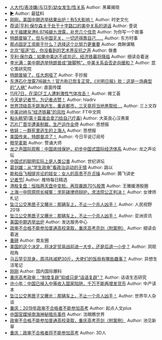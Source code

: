 - [人大代/表涉嫌/与13岁/幼女发生/性关系](http://wechatscope.jmsc.hku.hk:8000/html?fn=gh_da784ed18f69_2018-11-08_2247486426_LZSYuifVpM.y.tar.gz)
Author: 黑幕揭晓
- [▶](http://wechatscope.jmsc.hku.hk:8000/html?fn=gh_00957cd51597_2018-11-08_2247484541_tbHxnIvoYc.y.tar.gz)
Author: 最猛料
- [刚刚，美国中期选举结果出炉！有5大影响！](http://wechatscope.jmsc.hku.hk:8000/html?fn=gh_824e560f4006_2018-11-08_2247538745_nBfjHmFdzK.y.tar.gz)
Author: 时史文化
- [荐读|亨利·保尔森关于处于十字路口的美中关系的讲话](http://wechatscope.jmsc.hku.hk:8000/html?fn=gh_cfb8715ea4f8_2018-11-08_2649720910_RoGxVWK8JH.y.tar.gz)
Author: 壹说
- [关于福建泉港6.97吨碳九泄露，补充几个信息](http://wechatscope.jmsc.hku.hk:8000/html?fn=gh_4c87bae15e04_2018-11-08_2457480327_aR7ZXSWABb.y.tar.gz)
Author: 为你写一个故事
- [特朗普输了，但与中国无关，一切还得靠自己……](http://wechatscope.jmsc.hku.hk:8000/html?fn=gh_89eda7c5881b_2018-11-08_2658902002_SDsNBpZgGX.y.tar.gz)
Author: 东方时事
- [那点固定工资能干什么？选择这个比努力更重要](http://wechatscope.jmsc.hku.hk:8000/html?fn=gh_9126b64dcd97_2018-11-08_2247492594_rZle9sIvm8.y.tar.gz)
Author: 商鞅谋略
- [北京“驱逐”后，你没看到的艺术界反抗之声](http://wechatscope.jmsc.hku.hk:8000/html?fn=gh_965149974efc_2018-11-08_2649901747_C8ue370GkB.y.tar.gz)
Author: 做書
- [亨利·保尔森：如果中美达不成共识，经济铁幕将降临](http://wechatscope.jmsc.hku.hk:8000/html?fn=gh_387a1516e57d_2018-11-08_2247485664_4KLcR3ev6m.y.tar.gz)
Author: 细读会着迷
- [李光满：美中期选举特朗普成“跛脚鸭”，中美关系会否走向缓和？](http://wechatscope.jmsc.hku.hk:8000/html?fn=gh_46a6fab64569_2018-11-08_2652194938_kIF1PLOMmD.y.tar.gz)
Author: 昆仑策研究院
- [特朗普输了，任大炮哑了](http://wechatscope.jmsc.hku.hk:8000/html?fn=gh_fc4301995ac0_2018-11-08_2650170436_Ri07WDA2vV.y.tar.gz)
Author: 手抄报
- [东港石化泄露7吨碳九！官方称已恢复正常，《光明日报》批：这是一场典型的“人祸”](http://wechatscope.jmsc.hku.hk:8000/html?fn=gh_e19a3d918ed3_2018-11-08_2247487040_OTZge1CLcB.y.tar.gz)
Author: 直面传媒
- [11月7日，在深CF工人遭刺激性气体攻击！](http://wechatscope.jmsc.hku.hk:8000/html?fn=gh_3a385cef715a_2018-11-08_2247490211_tQ7M5BiGSm.y.tar.gz)
Author: 微工荟
- [今天是记者节，为记者点赞！](http://wechatscope.jmsc.hku.hk:8000/html?fn=gh_08cffe18dcd4_2018-11-08_2247483851_xE07JDg0s3.y.tar.gz)
Author: hladrv
- [世界顶级高手跳海逃生，重返都市，三天竟将当地黑帮给....](http://wechatscope.jmsc.hku.hk:8000/html?fn=gh_46052ab4e941_2018-11-08_2247496240_7eVUNu0JgF.y.tar.gz)
Author: 三上文存
- [中美对峙与“经济铁幕”的风险](http://wechatscope.jmsc.hku.hk:8000/html?fn=gh_9fc378ee7916_2018-11-08_2650459373_DWs4LCUFwj.y.tar.gz)
Author: FT中文网
- [船头眺望(第十篇谁会拿刀给自己疗毒)](http://wechatscope.jmsc.hku.hk:8000/html?fn=gh_50863623bfdf_2018-11-08_2247483916_KXCujthODN.y.tar.gz)
Author: 大英良心汉弗莱
- [芯片厂晋华遭美制裁，生产运作全停](http://wechatscope.jmsc.hku.hk:8000/html?fn=gh_7fad9eaab95d_2018-11-08_2247484721_aYkE1BJNOs.y.tar.gz)
Author: 思想报
- [依娃：一群死里逃生的上海人](http://wechatscope.jmsc.hku.hk:8000/html?fn=gh_7fad9eaab95d_2018-11-08_2247484721_CceXE7Yp9t.y.tar.gz)
Author: 思想报
- [美国传来，特朗普凉了！](http://wechatscope.jmsc.hku.hk:8000/html?fn=gh_17cc006ff692_2018-11-08_2247484345_OF12U6TuLg.y.tar.gz)
Author: 今日平说订阅号
- [穆罕麦斯](http://wechatscope.jmsc.hku.hk:8000/html?fn=gh_17a64e55c68a_2018-11-08_2247487736_McrS5W8I2N.y.tar.gz)
Author: 赞诵大师
- [龙之声国际观察：中国底线保护，初步中国式国际经济体系](http://wechatscope.jmsc.hku.hk:8000/html?fn=gh_edfe1e6b4de0_2018-11-08_2650793757_qwURHvtbAj.y.tar.gz)
Author: 龙之声论坛
- [中国式的聪明实际上是人类公害](http://wechatscope.jmsc.hku.hk:8000/html?fn=gh_0a2bb2d70ee5_2018-11-08_2247485911_lUsPiRfdH3.y.tar.gz)
Author: 世纪讲坛
- [葛剑雄：从“学生政审”看政治运动的无情](http://wechatscope.jmsc.hku.hk:8000/html?fn=gh_e92cdea837e5_2018-11-08_2247484538_RN05ubxDw0.y.tar.gz)
Author: 路以
- [能和岳飞相提并论的妓女：女人的高贵不在贞操](http://wechatscope.jmsc.hku.hk:8000/html?fn=gh_8492bb8e8be7_2018-11-08_2653209011_XmjFE4MSVQ.y.tar.gz)
Author: 腾飞讲史
- [记者节|](http://wechatscope.jmsc.hku.hk:8000/html?fn=gh_1b90a14b2358_2018-11-08_2247484015_EYzvywtHFj.y.tar.gz)
Author: 推特每日精选
- [港股复盘：恒指两天盘中变脸，再现暴跌70%股票](http://wechatscope.jmsc.hku.hk:8000/html?fn=gh_222f5f6d147e_2018-11-08_2652062467_oLTARDWHIV.y.tar.gz)
Author: 王雅媛港股圈
- [上海一中院原院长喊冤：求死磕律师辩护，求法院公正判决！](http://wechatscope.jmsc.hku.hk:8000/html?fn=gh_06140cfad959_2018-11-08_2247488564_V5Ets0YwQf.y.tar.gz)
Author: 女律师札记
- [坠江公交黑匣子又曝光：那辆车上，不止一个杀人凶手！](http://wechatscope.jmsc.hku.hk:8000/html?fn=gh_4b9b0448fa81_2018-11-08_2652088788_ivfq065aQX.y.tar.gz)
Author: 人民视野2018
- [坠江公交黑匣子又曝光：那辆车上，不止一个杀人凶手！](http://wechatscope.jmsc.hku.hk:8000/html?fn=gh_ab9f5f520111_2018-11-08_2653546490_ByhHqw5Zse.y.tar.gz)
Author: 亚洲资讯
- [美国中期选举出炉](http://wechatscope.jmsc.hku.hk:8000/html?fn=gh_4ff5d20d5eb3_2018-11-08_2649951795_JeLMy0WRsD.y.tar.gz)
Author: 发达服务中心
- [政审不合格不能参加普通高校录取，重庆高考亮剑（附案例）](http://wechatscope.jmsc.hku.hk:8000/html?fn=gh_387a1516e57d_2018-11-08_2247485664_ZU136cTpxe.y.tar.gz)
Author: 细读会着迷
- [重磅](http://wechatscope.jmsc.hku.hk:8000/html?fn=gh_e9d8874a84a9_2018-11-08_2247486182_3GoMKBWwJF.y.tar.gz)
Author: 南友圈
- [美国的这个决定，将决定贸易战前进一大步，还是后退一小步？](http://wechatscope.jmsc.hku.hk:8000/html?fn=gh_7346fa96322e_2018-11-08_2247490253_SwQLY1hIyt.y.tar.gz)
Author: 洞观视角
- [马云罕见现身，周鸿祎减肥30斤，大佬们的饭局有哪些趣事？](http://wechatscope.jmsc.hku.hk:8000/html?fn=gh_84ada32b14cc_2018-11-08_2651468678_Bn6uXzG75w.y.tar.gz)
Author: 异想生活笔记
- [刚刚](http://wechatscope.jmsc.hku.hk:8000/html?fn=gh_923adb0b0d19_2018-11-08_2657902640_lLjsXQ6R5D.y.tar.gz)
Author: 国内国际爆料
- [重庆高考政审：“制度复辟”抑或只是“话语复辟”？](http://wechatscope.jmsc.hku.hk:8000/html?fn=gh_68505aa04a3f_2018-11-08_2247484023_SN9bUaH3Dn.y.tar.gz)
Author: 话语生态研究
- [许小年：中国已掉入中等收入国家陷阱，千万不能再增发货币](http://wechatscope.jmsc.hku.hk:8000/html?fn=gh_cea50858e658_2018-11-08_2247488967_ETVf4HYPxU.y.tar.gz)
Author: 中产读本
- [坠江公交黑匣子又曝光：那辆车上，不止一个杀人凶手！](http://wechatscope.jmsc.hku.hk:8000/html?fn=gh_4398a0eeb2f3_2018-11-08_2247484219_QKp16toPWJ.y.tar.gz)
Author: 世界华人杂谈
- [重庆：2019年政审不合格者不能参加高考](http://wechatscope.jmsc.hku.hk:8000/html?fn=gh_afb7e3bcbae3_2018-11-08_2247484728_yEYNKu0Thr.y.tar.gz)
Author: 起点人文plus
- [中国官媒悼南海神秘暗杀事件](http://wechatscope.jmsc.hku.hk:8000/html?fn=gh_c23df8943844_2018-11-08_2651269702_o4Ti0QdVXz.y.tar.gz)
Author: 法眼瞧世界
- [政审不合格不能参加普通高校录取，重庆高考亮剑（附案例）](http://wechatscope.jmsc.hku.hk:8000/html?fn=gh_c5f260f9b7ba_2018-11-08_2247485373_dtxMwF7Kic.y.tar.gz)
Author: 池见新草
- [重庆：政审不合格者将不能参加高考](http://wechatscope.jmsc.hku.hk:8000/html?fn=gh_05b856a7a59d_2018-11-08_2651045480_kE0Xd2ORMq.y.tar.gz)
Author: 3D人
